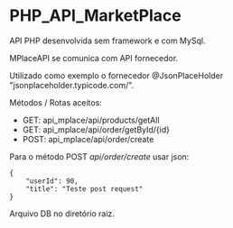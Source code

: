 # PHP_API_MarketPlace

API PHP desenvolvida sem framework e com MySql.

MPlaceAPI se comunica com API fornecedor. 

Utilizado como exemplo o fornecedor @JsonPlaceHolder "jsonplaceholder.typicode.com/".

Métodos / Rotas aceitos:
* GET: api_mplace/api/products/getAll
* GET: api_mplace/api/order/getById/{id}
* POST: api_mplace/api/order/create

Para o método POST _api/order/create_ usar json:

```
{
    "userId": 90,
    "title": "Teste post request"
}
```

Arquivo DB no diretório raiz.
